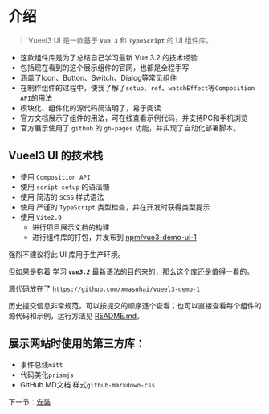 # 介绍

> Vueel3 UI 是一款基于 **`Vue 3`** 和 **`TypeScript`** 的 UI 组件库。

- 这款组件库是为了总结自己学习最新 Vue 3.2 的技术经验
- 包括现在看到的这个展示组件的官网，也都是全程手写
- 涵盖了Icon、Button、Switch、Dialog等常见组件
- 在制作组件的过程中，使我了解了`setup`、`ref`、`watchEffect`等`Composition API`的用法
- 模块化、组件化的源代码简洁明了，易于阅读
- 官方文档展示了组件的用法，可在线查看示例代码，并支持PC和手机浏览
- 官方展示使用了 `github` 的 `gh-pages` 功能，并实现了自动化部署脚本。

## Vueel3 UI 的技术栈

- 使用 `Composition API`
- 使用 `script setup` 的语法糖
- 使用 简洁的 `SCSS` 样式语法
- 使用 严谨的 `TypeScript` 类型检查，并在开发时获得类型提示
- 使用 `Vite2.0`
  - 进行项目展示文档的构建
  - 进行组件库的打包，并发布到 [npm/vue3-demo-ui-1](https://www.npmjs.com/package/vue3-demo-ui-1)

强烈不建议将此 UI 库用于生产环境。

但如果是抱着 学习 ***`vue3.2`*** 最新语法的目的来的，那么这个库还是值得一看的。

源代码放在了 [`https://github.com/xmasuhai/vueel3-demo-1`](https://github.com/xmasuhai/vueel3-demo-1)

历史提交信息非常规范，可以按提交的顺序逐个查看；也可以直接查看每个组件的源代码和示例，运行方法见 [README.md](#/docs/readme)。

## 展示网站时使用的第三方库：

- 事件总线`mitt`
- 代码美化`prismjs`
- GitHub MD文档 样式`github-markdown-css`

下一节：[安装](#/docs/install)

